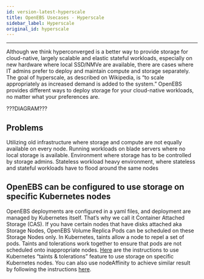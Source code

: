 ```yaml
---
id: version-latest-hyperscale
title: OpenEBS Usecases - Hyperscale
sidebar_label: Hyperscale
original_id: hyperscale
---
```


------

Although we think hyperconverged is a better way to provide storage for cloud-native, largely scalable and elastic stateful workloads, especially on new hardware where local SSD/NMVe are available, there are cases where IT admins prefer to deploy and maintain compute and storage separately. The goal of hyperscale, as described on Wikipedia, is “to scale appropriately as increased demand is added to the system.” OpenEBS provides different ways to deploy storage for your cloud-native workloads, no matter what your preferences are.



???DIAGRAM???



## Problems

Utilizing old infrastructure where storage and compute are not equally available on every node. Running workloads on blade servers where no local storage is available. Environment where storage has to be controlled by storage admins. Stateless workload heavy environment, where stateless and stateful workloads have to  flood around the same nodes



## OpenEBS can be configured to use storage on specific Kubernetes nodes



OpenEBS deployments are configured in a yaml files, and deployment are managed by Kubernetes itself. That’s why we call it Container Attached Storage (CAS). If you have certain nodes that have disks attached aka Storage Nodes, OpenEBS Volume Replica Pods can be scheduled on these Storage Nodes only. In Kubernetes, taints allow a node to repel a set of pods. Taints and tolerations work together to ensure that pods are not scheduled onto inappropriate nodes. [Here](https://blog.openebs.io/how-do-i-configure-openebs-to-use-storage-on-specific-kubernetes-nodes-361e3e842a78) are the instructions to use Kubernetes “taints & tolerations” feature to use storage on specific Kubernetes nodes. You can also use nodeAffinity to achieve similar result by following the instructions [here](https://blog.openebs.io/how-do-i-pin-the-openebs-replica-pod-s-to-the-kubernetes-nodes-where-they-were-scheduled-2ba42e3015df). 



<!-- Hotjar Tracking Code for https://docs.openebs.io -->
<script>
   (function(h,o,t,j,a,r){
       h.hj=h.hj||function(){(h.hj.q=h.hj.q||[]).push(arguments)};
       h._hjSettings={hjid:785693,hjsv:6};
       a=o.getElementsByTagName('head')[0];
       r=o.createElement('script');r.async=1;
       r.src=t+h._hjSettings.hjid+j+h._hjSettings.hjsv;
       a.appendChild(r);
   })(window,document,'https://static.hotjar.com/c/hotjar-','.js?sv=');
</script>